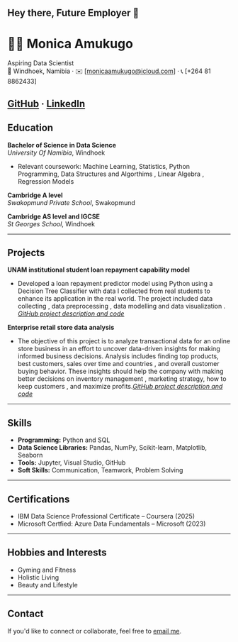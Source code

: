 ## Hey there,  Future Employer 👋

# 👩‍💻 Monica Amukugo
Aspiring Data Scientist  
📍 Windhoek, Namibia · ✉️ [monicaamukugo@icloud.com] · 📞 [+264 81 8862433] 

[GitHub](https://github.com/mamukugo) · [LinkedIn](http://www.linkedin.com/in/monica-a-353270115) 
---

##  Education

**Bachelor of Science in Data Science**  
_University Of Namibia_, Windhoek  
- Relevant coursework: Machine Learning, Statistics, Python Programming, Data Structures and Algorthims , Linear Algebra , Regression Models

**Cambridge A level**  
_Swakopmund Private School_, Swakopmund  

**Cambridge AS level and IGCSE**  
_St Georges School_, Windhoek  

---

##  Projects

**UNAM institutional student loan repayment capability model**  
  
- Developed a loan repayment predictor model using Python using a Decision Tree Classifier with data I collected from real students to enhance its application in the real world. The project included data collecting , data preprocessing , data modelling and data visualization . 
_[GitHub project description and code](https://github.com/mamukugo/Loan-Prediction-model/blob/main/Final%20code%20for%20project)_

**Enterprise retail store data analysis**  

- The objective of this project is to analyze transactional data for an online store business in an effort to uncover data-driven insights for making informed business decisions. Analysis includes finding top products, best customers, sales over time and countries , and overall customer buying behavior. These insights should help the company with making better decisions on inventory management , marketing strategy, how to keep customers , and maximize profits._[GitHub project description and code](https://github.com/mamukugo/Retail-Store-Analysis)_

---

##  Skills

- **Programming:** Python and SQL  
- **Data Science Libraries:** Pandas, NumPy, Scikit-learn, Matplotlib, Seaborn  
- **Tools:** Jupyter, Visual Studio, GitHub  
- **Soft Skills:** Communication, Teamwork, Problem Solving

---

##  Certifications

- IBM Data Science Professional Certificate – Coursera (2025)  
- Microsoft Certfied: Azure Data Fundamentals – Microsoft (2023)

---

##  Hobbies and Interests

- Gyming and Fitness 
- Holistic Living  
- Beauty and Lifestyle  

---

##  Contact

If you'd like to connect or collaborate, feel free to [email me](mailto:monicaamukugo@icloud.com).



